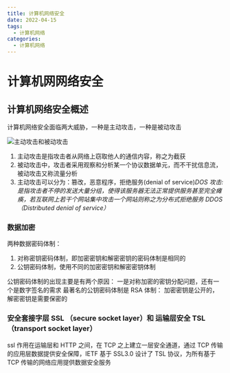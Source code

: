 ```yaml
---
title: 计算机网络安全
date: 2022-04-15
tags:
  - 计算机网络
categories:
  - 计算机网络
---
```


# 计算机网网络安全

## 计算机网络安全概述

计算机网络安全面临两大威胁，一种是主动攻击，一种是被动攻击

![主动攻击和被动攻击](https://s1.ax1x.com/2022/04/20/LricnO.png)

1. 主动攻击是指攻击者从网络上窃取他人的通信内容，称之为截获
2. 被动攻击中，攻击者采用观察和分析某一个协议数据单元，而不干扰信息流，被动攻击又称流量分析
3. 主动攻击可以分为：篡改，恶意程序，拒绝服务(denial of service)_DOS 攻击:是指攻击者不停的发送大量分组，使得该服务器无法正常提供服务甚至完全瘫痪，若互联网上若干个网站集中攻击一个网站则称之为分布式拒绝服务 DDOS （Distributed denial of service）_

### 数据加密

两种数据密码体制：

1. 对称密钥密码体制，即加密密钥和解密密钥的密码体制是相同的
2. 公钥密码体制，使用不同的加密密钥和解密密钥体制

公钥密码体制的出现主要是有两个原因： 一是对称加密的密钥分配问题，还有一个是数字签名的需求
最著名的公钥密码体制是 RSA 体制： 加密密钥是公开的，解密密钥是需要保密的

### 安全套接字层 SSL （secure socket layer）和 运输层安全 TSL （transport socket layer）

ssl 作用在运输层和 HTTP 之间，在 TCP 之上建立一层安全通道，通过 TCP 传输的应用层数据提供安全保障，IETF 基于 SSL3.0 设计了 TSL 协议，为所有基于 TCP 传输的网络应用提供数据安全服务
